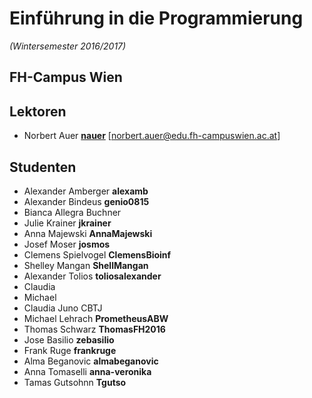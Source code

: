 # Einführung in die Programmierung
*(Wintersemester 2016/2017)*

## FH-Campus Wien

## Lektoren
+ Norbert Auer [**nauer**](https://github.com/nauer) \[norbert.auer@edu.fh-campuswien.ac.at\]

## Studenten
+ Alexander Amberger **alexamb**
+ Alexander Bindeus **genio0815**
+ Bianca Allegra Buchner
+ Julie Krainer **jkrainer**
+ Anna Majewski **AnnaMajewski**
+ Josef Moser **josmos**
+ Clemens Spielvogel **ClemensBioinf**
+ Shelley Mangan **ShellMangan**
+ Alexander Tolios **toliosalexander**
+ Claudia
+ Michael
+ Claudia Juno CBTJ
+ Michael Lehrach **PrometheusABW**
+ Thomas Schwarz **ThomasFH2016**
+ Jose Basilio **zebasilio**
+ Frank Ruge **frankruge**
+ Alma Beganovic **almabeganovic**
+ Anna Tomaselli **anna-veronika**
+ Tamas Gutsohnn **Tgutso**
